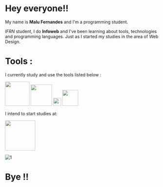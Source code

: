 # Hey everyone!!

My name is **Malu Fernandes** and I'm a programming student.   

_IFRN_ student, I do **Infoweb** and I've been learning about tools, technologies and programming languages. Just as I started my studies in the area of ​​Web Design.

# Tools :
I currently study and use the tools listed below : 

<img src="https://img.shields.io/badge/HTML5-E34F26?style=for-the-badge&logo=html5&logoColor=white" width=80px > <img src="https://img.shields.io/badge/CSS3-1572B6?style=for-the-badge&logo=css3&logoColor=white" width=70px> 
<img src="https://img.shields.io/badge/JavaScript-F7DF1E?style=for-the-badge&logo=javascript&logoColor=black" height=26px> <img src="https://img.shields.io/badge/Java-ED8B00?style=for-the-badge&logo=java&logoColor=white" width=52px>

I intend to start studies at:

<img src="https://img.shields.io/badge/Python-3776AB?style=for-the-badge&logo=python&logoColor=white" width=99px>

![1](https://github-readme-stats.vercel.app/api/top-langs/?username=malufernandes&theme=blue-green)

# Bye !! 

